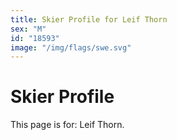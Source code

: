 ```yaml
---
title: Skier Profile for Leif Thorn
sex: "M"
id: "18593"
image: "/img/flags/swe.svg" 
---
```


# Skier Profile

This page is for: Leif Thorn.
    